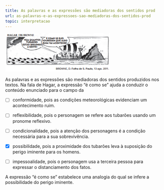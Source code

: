```yaml
---
title: As palavras e as expressões são mediadoras dos sentidos prod
url: as-palavras-e-as-expressoes-sao-mediadoras-dos-sentidos-prod
topic: interpretacao
---
```



![](e3ead2d3-5d30-4b2b-8325-c6b195eaead5.png)

As palavras e as expressões são mediadoras dos sentidos produzidos nos textos. Na fala de Hagar, a expressão “é como se” ajuda a conduzir o conteúdo enunciado para o campo da



- [ ] conformidade, pois as condições meteorológicas evidenciam um acontecimento ruim.
- [ ] reflexibilidade, pois o personagem se refere aos tubarões usando um pronome reflexivo.
- [ ] condicionalidade, pois a atenção dos personagens é a condição necessária para a sua sobrevivência.
- [x] possibilidade, pois a proximidade dos tubarões leva à suposição do perigo iminente para os homens.
- [ ] impessoalidade, pois o personagem usa a terceira pessoa para expressar o distanciamento dos fatos.


A expressão “é como se” estabelece uma analogia do qual se infere a possibilidade do perigo iminente.
